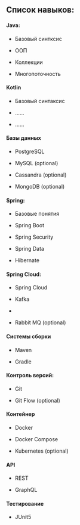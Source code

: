 ## Список навыков:

#### Java:

* Базовый синтксис

* ООП

* Коллекции

* Многопоточность



#### Kotlin

- Базовый синтаксис

- ......

- ......

#### Базы данных

- PostgreSQL

- MySQL (optional)

- Cassandra (optional)

- MongoDB (optional)



#### Spring:

* Базовые понятия

* Spring Boot

* Spring Security

* Spring Data

* Hibernate



#### Spring Cloud:

* Spring Cloud

* Kafka

* 

* Rabbit MQ (optional)



#### Системы сборки

* Maven

* Gradle

#### Контроль версий:

- Git

- Git Flow (optional)



#### Контейнер

- Docker

- Docker Compose

- Kubernetes  (optional)



#### API

- REST

- GraphQL


#### Тестирование
- JUnit5

